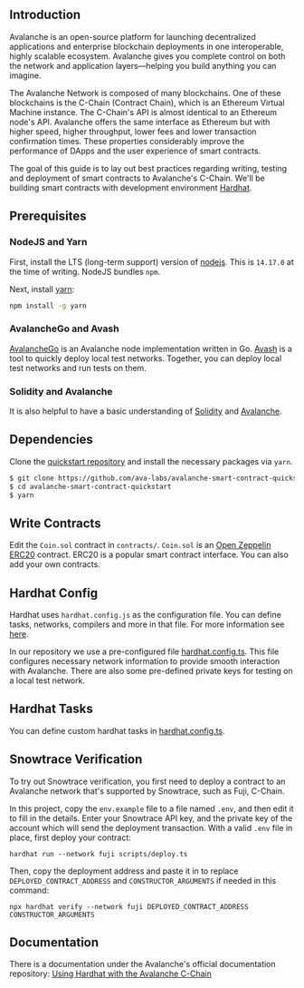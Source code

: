 ## Introduction

Avalanche is an open-source platform for launching decentralized applications and enterprise blockchain deployments in one interoperable, highly scalable ecosystem. Avalanche gives you complete control on both the network and application layers&mdash;helping you build anything you can imagine.

The Avalanche Network is composed of many blockchains. One of these blockchains is the C-Chain (Contract Chain), which is an Ethereum Virtual Machine instance. The C-Chain's API is almost identical to an Ethereum node's API. Avalanche offers the same interface as Ethereum but with higher speed, higher throughput, lower fees and lower transaction confirmation times. These properties considerably improve the performance of DApps and the user experience of smart contracts.

The goal of this guide is to lay out best practices regarding writing, testing and deployment of smart contracts to Avalanche's C-Chain. We'll be building smart contracts with development environment [Hardhat](https://hardhat.org).

## Prerequisites

### NodeJS and Yarn

First, install the LTS (long-term support) version of [nodejs](https://nodejs.org/en). This is `14.17.0` at the time of writing. NodeJS bundles `npm`.

Next, install [yarn](https://yarnpkg.com):

```zsh
npm install -g yarn
```

### AvalancheGo and Avash

[AvalancheGo](https://github.com/ava-labs/avalanchego) is an Avalanche node implementation written in Go. [Avash](https://docs.avax.network/build/tools/avash) is a tool to quickly deploy local test networks. Together, you can deploy local test networks and run tests on them.

### Solidity and Avalanche

It is also helpful to have a basic understanding of [Solidity](https://docs.soliditylang.org) and [Avalanche](https://docs.avax.network).

## Dependencies

Clone the [quickstart repository](https://github.com/ava-labs/avalanche-smart-contract-quickstart) and install the necessary packages via `yarn`.

```zsh
$ git clone https://github.com/ava-labs/avalanche-smart-contract-quickstart.git
$ cd avalanche-smart-contract-quickstart
$ yarn
```

## Write Contracts

Edit the `Coin.sol` contract in `contracts/`. `Coin.sol` is an [Open Zeppelin](https://openzeppelin.com) [ERC20](https://eips.ethereum.org/EIPS/eip-20) contract. ERC20 is a popular smart contract interface. You can also add your own contracts.

## Hardhat Config

Hardhat uses `hardhat.config.js` as the configuration file. You can define tasks, networks, compilers and more in that file. For more information see [here](https://hardhat.org/config/).

In our repository we use a pre-configured file [hardhat.config.ts](https://github.com/ava-labs/avalanche-smart-contract-quickstart/blob/main/hardhat.config.ts). This file configures necessary network information to provide smooth interaction with Avalanche. There are also some pre-defined private keys for testing on a local test network.

## Hardhat Tasks

You can define custom hardhat tasks in [hardhat.config.ts](https://github.com/ava-labs/avalanche-smart-contract-quickstart/blob/main/hardhat.config.ts).

## Snowtrace Verification

To try out Snowtrace verification, you first need to deploy a contract to an Avalanche network that's supported by Snowtrace, such as Fuji, C-Chain.

In this project, copy the `env.example` file to a file named `.env`, and then edit it to fill in the details. Enter your Snowtrace API key, and the private key of the account which will send the deployment transaction. With a valid `.env` file in place, first deploy your contract:

```shell
hardhat run --network fuji scripts/deploy.ts
```

Then, copy the deployment address and paste it in to replace `DEPLOYED_CONTRACT_ADDRESS` and `CONSTRUCTOR_ARGUMENTS` if needed in this command:

```shell
npx hardhat verify --network fuji DEPLOYED_CONTRACT_ADDRESS CONSTRUCTOR_ARGUMENTS
```

## Documentation

There is a documentation under the Avalanche's official documentation repository:
[Using Hardhat with the Avalanche C-Chain](https://docs.avax.network/build/tutorials/smart-contracts/using-hardhat-with-the-avalanche-c-chain)
